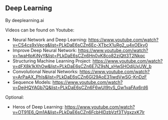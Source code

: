 Deep Learning
------------------
By deeplearning.ai

Videos can be found on Youtube:
* Neural Network and Deep Learning: https://www.youtube.com/watch?v=CS4cs9xVecg&list=PLkDaE6sCZn6Ec-XTbcX1uRg2_u4xOEky0
* Improve Deep Neural Network: https://www.youtube.com/watch?v=1waHlpKiNyY&list=PLkDaE6sCZn6Hn0vK8co82zjQtt3T2Nkqc
* Structuring Machine Learning Project: https://www.youtube.com/watch?v=dFX8k1kXhOw&list=PLkDaE6sCZn6E7jZ9sN_xHwSHOdjUxUW_b
* Convolutional Neural Networks: https://www.youtube.com/watch?v=ArPaAX_PhIs&list=PLkDaE6sCZn6Gl29AoE31iwdVwSG-KnDzF
* Sequence Models: https://www.youtube.com/watch?v=DejHQYAGb7Q&list=PLkDaE6sCZn6F6wUI9tvS_Gw1vaFAx6rd6 

Optional:
* Heros of Deep Learning: https://www.youtube.com/watch?v=OT91E6_Qm1A&list=PLkDaE6sCZn6FcbHlDzbVzf3TVgxzxK7lr
